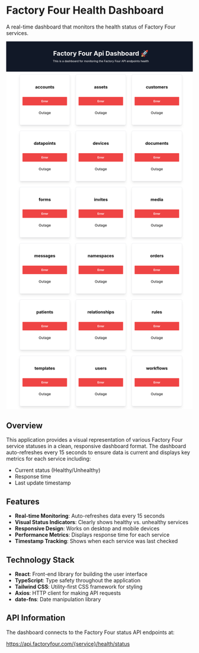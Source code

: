# Factory Four Health Dashboard

A real-time dashboard that monitors the health status of Factory Four services.

![Factory Four Dashboard Preview](./public/dashboard-preview.png)

## Overview

This application provides a visual representation of various Factory Four service statuses in a clean, responsive dashboard format. The dashboard auto-refreshes every 15 seconds to ensure data is current and displays key metrics for each service including:

- Current status (Healthy/Unhealthy)
- Response time
- Last update timestamp

## Features

- **Real-time Monitoring**: Auto-refreshes data every 15 seconds
- **Visual Status Indicators**: Clearly shows healthy vs. unhealthy services
- **Responsive Design**: Works on desktop and mobile devices
- **Performance Metrics**: Displays response time for each service
- **Timestamp Tracking**: Shows when each service was last checked

## Technology Stack

- **React**: Front-end library for building the user interface
- **TypeScript**: Type safety throughout the application
- **Tailwind CSS**: Utility-first CSS framework for styling
- **Axios**: HTTP client for making API requests
- **date-fns**: Date manipulation library

## API Information

The dashboard connects to the Factory Four status API endpoints at:

https://api.factoryfour.com/{service}/health/status
